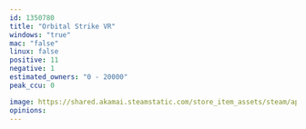 ```yaml
---
id: 1350780
title: "Orbital Strike VR"
windows: "true"
mac: "false"
linux: false
positive: 11
negative: 1
estimated_owners: "0 - 20000"
peak_ccu: 0

image: https://shared.akamai.steamstatic.com/store_item_assets/steam/apps/1350780/header.jpg?t=1701673070
opinions:
---
```

